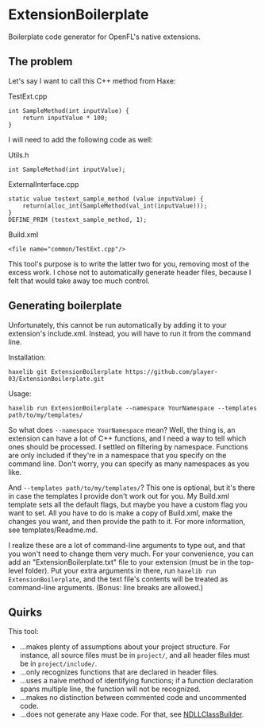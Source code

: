 ExtensionBoilerplate
====================

Boilerplate code generator for OpenFL's native extensions.

The problem
-----------

Let's say I want to call this C++ method from Haxe:

TestExt.cpp

    int SampleMethod(int inputValue) {
        return inputValue * 100;
    }

I will need to add the following code as well:

Utils.h

    int SampleMethod(int inputValue);

ExternalInterface.cpp

    static value testext_sample_method (value inputValue) {
        return(alloc_int(SampleMethod(val_int(inputValue)));
    }
    DEFINE_PRIM (testext_sample_method, 1);

Build.xml

    <file name="common/TestExt.cpp"/>

This tool's purpose is to write the latter two for you, removing most of the excess work. I chose not to automatically generate header files, because I felt that would take away too much control.

Generating boilerplate
----------------------

Unfortunately, this cannot be run automatically by adding it to your extension's include.xml. Instead, you will have to run it from the command line.

Installation:

    haxelib git ExtensionBoilerplate https://github.com/player-03/ExtensionBoilerplate.git

Usage:

    haxelib run ExtensionBoilerplate --namespace YourNamespace --templates path/to/my/templates/

So what does `--namespace YourNamespace` mean? Well, the thing is, an extension can have a lot of C++ functions, and I need a way to tell which ones should be processed. I settled on filtering by namespace. Functions are only included if they're in a namespace that you specify on the command line. Don't worry, you can specify as many namespaces as you like.

And `--templates path/to/my/templates/`? This one is optional, but it's there in case the templates I provide don't work out for you. My Build.xml template sets all the default flags, but maybe you have a custom flag you want to set. All you have to do is make a copy of Build.xml, make the changes you want, and then provide the path to it. For more information, see templates/Readme.md.

I realize these are a lot of command-line arguments to type out, and that you won't need to change them very much. For your convenience, you can add an "ExtensionBoilerplate.txt" file to your extension (must be in the top-level folder). Put your extra arguments in there, run `haxelib run ExtensionBoilerplate`, and the text file's contents will be treated as command-line arguments. (Bonus: line breaks are allowed.)

Quirks
------

This tool:
- ...makes plenty of assumptions about your project structure. For instance, all source files must be in `project/`, and all header files must be in `project/include/`.
- ...only recognizes functions that are declared in header files.
- ...uses a naive method of identifying functions; if a function declaration spans multiple line, the function will not be recognized.
- ...makes no distinction between commented code and uncommented code.
- ...does not generate any Haxe code. For that, see [NDLLClassBuilder](https://github.com/player-03/haxeutils/blob/master/README.md#ndllclassbuilderhx).
